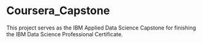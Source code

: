 # Coursera_Capstone
This project serves as the IBM Applied Data Science Capstone for finishing the IBM Data Science Professional Certificate.
